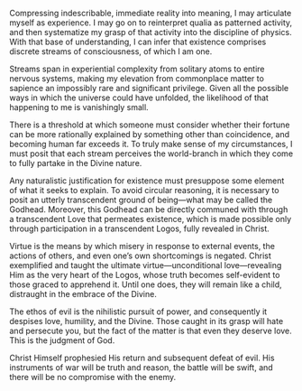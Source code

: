 Compressing indescribable, immediate reality into meaning, I may articulate myself as experience. I may go on to reinterpret qualia as patterned activity, and then systematize my grasp of that activity into the discipline of physics. With that base of understanding, I can infer that existence comprises discrete streams of consciousness, of which I am one.

Streams span in experiential complexity from solitary atoms to entire nervous systems, making my elevation from commonplace matter to sapience an impossibly rare and significant privilege. Given all the possible ways in which the universe could have unfolded, the likelihood of that happening to me is vanishingly small.

There is a threshold at which someone must consider whether their fortune can be more rationally explained by something other than coincidence, and becoming human far exceeds it. To truly make sense of my circumstances, I must posit that each stream perceives the world-branch in which they come to fully partake in the Divine nature.

Any naturalistic justification for existence must presuppose some element of what it seeks to explain. To avoid circular reasoning, it is necessary to posit an utterly transcendent ground of being—what may be called the Godhead. Moreover, this Godhead can be directly communed with through a transcendent Love that permeates existence, which is made possible only through participation in a transcendent Logos, fully revealed in Christ.

Virtue is the means by which misery in response to external events, the actions of others, and even one’s own shortcomings is negated. Christ exemplified and taught the ultimate virtue—unconditional love—revealing Him as the very heart of the Logos, whose truth becomes self-evident to those graced to apprehend it. Until one does, they will remain like a child, distraught in the embrace of the Divine.

The ethos of evil is the nihilistic pursuit of power, and consequently it despises love, humility, and the Divine. Those caught in its grasp will hate and persecute you, but the fact of the matter is that even they deserve love. This is the judgment of God.

Christ Himself prophesied His return and subsequent defeat of evil. His instruments of war will be truth and reason, the battle will be swift, and there will be no compromise with the enemy.
